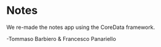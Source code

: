 # Notes
We re-made the notes app using the CoreData framework.

-Tommaso Barbiero & Francesco Panariello
